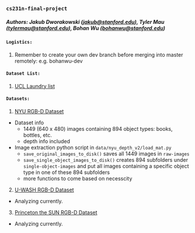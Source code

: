### `cs231n-final-project`
##### Authors: Jakub Dworakowski (jakub@stanford.edu), Tyler Mau (tylermau@stanford.edu), Bohan Wu (bohanwu@stanford.edu)

#### `Logistics:`
1. Remember to create your own dev branch before merging into master remotely: e.g. bohanwu-dev

#### `Dataset List:`
1. [UCL Laundry list](http://www0.cs.ucl.ac.uk/staff/M.Firman/RGBDdatasets/)

#### `Datasets:`
1. [NYU RGB-D Dataset](http://cs.nyu.edu/~silberman/datasets/nyu_depth_v2.html)
* Dataset info
    * 1449 (640 x 480) images containing 894 object types: books, bottles, etc.
    * depth info included
* Image extraction python script in `data/nyu_depth_v2/load_mat.py`
    * `save_original_images_to_disk()` saves all 1449 images in `raw-images`
    * `save_single_object_images_to_disk()` creates 894 subfolders under `single-object-images` and put all images containing a specific object type in one of these 894 subfolders
    * more functions to come based on necesscity
2. [U-WASH RGB-D Dataset](http://rgbd-dataset.cs.washington.edu/dataset/rgbd-scenes-v2/)
* Analyzing currently.
3. [Princeton the SUN RGB-D Dataset](http://rgbd.cs.princeton.edu/challenge.html)
* Analyzing currently.


